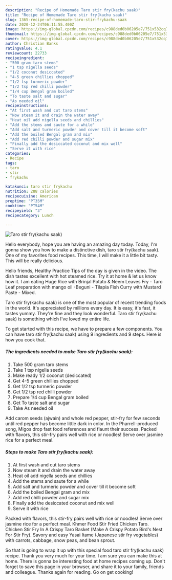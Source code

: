 ```yaml
---
description: "Recipe of Homemade Taro stir fry(kachu saak)"
title: "Recipe of Homemade Taro stir fry(kachu saak)"
slug: 1365-recipe-of-homemade-taro-stir-frykachu-saak
date: 2020-12-24T06:11:55.400Z
image: https://img-global.cpcdn.com/recipes/c988ded0b06205e7/751x532cq70/taro-stir-frykachu-saak-recipe-main-photo.jpg
thumbnail: https://img-global.cpcdn.com/recipes/c988ded0b06205e7/751x532cq70/taro-stir-frykachu-saak-recipe-main-photo.jpg
cover: https://img-global.cpcdn.com/recipes/c988ded0b06205e7/751x532cq70/taro-stir-frykachu-saak-recipe-main-photo.jpg
author: Christian Banks
ratingvalue: 4.1
reviewcount: 22733
recipeingredient:
- "500 gram taro stems"
- "1 tsp nigella seeds"
- "1/2 coconut desiccated"
- "4-5 green chillies chopped"
- "1/2 tsp turmeric powder"
- "1/2 tsp red chilli powder"
- "1/4 cup Bengal gram boiled"
- "To taste salt and sugar"
- "As needed oil"
recipeinstructions:
- "At first wash and cut taro stems"
- "Now steam it and drain the water away"
- "Heat oil add nigella seeds and chillies"
- "Add the stems and saute for a while"
- "Add salt and turmeric powder and cover till it become soft"
- "Add the boiled Bengal gram and mix"
- "Add red chilli powder and sugar mix"
- "Finally add the desiccated coconut and mix well"
- "Serve it with rice"
categories:
- Recipe
tags:
- taro
- stir
- frykachu

katakunci: taro stir frykachu 
nutrition: 288 calories
recipecuisine: American
preptime: "PT35M"
cooktime: "PT54M"
recipeyield: "3"
recipecategory: Lunch

---
```



![Taro stir fry(kachu saak)](https://img-global.cpcdn.com/recipes/c988ded0b06205e7/751x532cq70/taro-stir-frykachu-saak-recipe-main-photo.jpg)

Hello everybody, hope you are having an amazing day today. Today, I'm gonna show you how to make a distinctive dish, taro stir fry(kachu saak). One of my favorites food recipes. This time, I will make it a little bit tasty. This will be really delicious.

Hello friends, Healthy Practice Tips of the day is given in the video. The dish tastes excellent with hot steamed rice. Try it at home &amp; let us know how it. I am eating Huge Rice with Brinjal Potato &amp; Neem Leaves Fry - Taro Leaf preparation with mango oil -Beguni - Tilapia Fish Curry with Mustard Paste - Mixed.

Taro stir fry(kachu saak) is one of the most popular of recent trending foods in the world. It's appreciated by millions every day. It is easy, it's fast, it tastes yummy. They're fine and they look wonderful. Taro stir fry(kachu saak) is something which I've loved my entire life.


To get started with this recipe, we have to prepare a few components. You can have taro stir fry(kachu saak) using 9 ingredients and 9 steps. Here is how you cook that.

<!--inarticleads1-->

##### The ingredients needed to make Taro stir fry(kachu saak):

1. Take 500 gram taro stems
1. Take 1 tsp nigella seeds
1. Make ready 1/2 coconut (desiccated)
1. Get 4-5 green chillies chopped
1. Get 1/2 tsp turmeric powder
1. Get 1/2 tsp red chilli powder
1. Prepare 1/4 cup Bengal gram boiled
1. Get To taste salt and sugar
1. Take As needed oil


Add carom seeds (ajwain) and whole red pepper, stir-fry for few seconds until red pepper has become little dark in color. In the Pharrell-produced song, Migos drop fast food references and flaunt their success. Packed with flavors, this stir-fry pairs well with rice or noodles! Serve over jasmine rice for a perfect meal. 

<!--inarticleads2-->

##### Steps to make Taro stir fry(kachu saak):

1. At first wash and cut taro stems
1. Now steam it and drain the water away
1. Heat oil add nigella seeds and chillies
1. Add the stems and saute for a while
1. Add salt and turmeric powder and cover till it become soft
1. Add the boiled Bengal gram and mix
1. Add red chilli powder and sugar mix
1. Finally add the desiccated coconut and mix well
1. Serve it with rice


Packed with flavors, this stir-fry pairs well with rice or noodles! Serve over jasmine rice for a perfect meal. Khmer Food Stir Fried Chicken Taro. Chicken Stir Fry In A Crispy Taro Basket (Make A Crispy Potato Bird&#39;s Nest For Stir Fry). Savory and easy Yasai Itame (Japanese stir fry vegetables) with carrots, cabbage, snow peas, and bean sprout. 

So that is going to wrap it up with this special food taro stir fry(kachu saak) recipe. Thank you very much for your time. I am sure you can make this at home. There is gonna be interesting food at home recipes coming up. Don't forget to save this page in your browser, and share it to your family, friends and colleague. Thanks again for reading. Go on get cooking!
